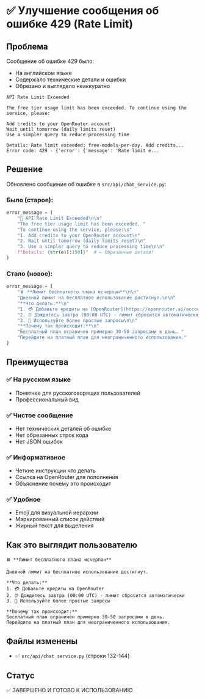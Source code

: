 # ✅ Улучшение сообщения об ошибке 429 (Rate Limit)

## Проблема
Сообщение об ошибке 429 было:
- На английском языке
- Содержало технические детали и ошибки
- Обрезано и выглядело неаккуратно

```
API Rate Limit Exceeded

The free tier usage limit has been exceeded. To continue using the service, please:

Add credits to your OpenRouter account
Wait until tomorrow (daily limits reset)
Use a simpler query to reduce processing time

Details: Rate limit exceeded: free-models-per-day. Add credits...
Error code: 429 - {'error': {'message': 'Rate limit e...
```

## Решение
Обновлено сообщение об ошибке в `src/api/chat_service.py`:

### Было (старое):
```python
error_message = (
    "🚫 API Rate Limit Exceeded\n\n"
    "The free tier usage limit has been exceeded. "
    "To continue using the service, please:\n"
    "1. Add credits to your OpenRouter account\n"
    "2. Wait until tomorrow (daily limits reset)\n"
    "3. Use a simpler query to reduce processing time\n\n"
    f"Details: {str(e)[:150]}"  # ← Обрезанные детали!
)
```

### Стало (новое):
```python
error_message = (
    "⏸️ **Лимит бесплатного плана исчерпан**\n\n"
    "Дневной лимит на бесплатное использование достигнут.\n\n"
    "**Что делать:**\n"
    "1. 💳 Добавьте кредиты на [OpenRouter](https://openrouter.ai/account/billing)\n"
    "2. ⏰ Дождитесь завтра (00:00 UTC) - лимит сбросится автоматически\n"
    "3. 📝 Используйте более простые запросы\n\n"
    "**Почему так происходит:**\n"
    "Бесплатный план ограничен примерно 30-50 запросами в день. "
    "Перейдите на платный план для неограниченного использования."
)
```

## Преимущества

### ✅ На русском языке
- Понятнее для русскоговорящих пользователей
- Профессиональный вид

### ✅ Чистое сообщение
- Нет технических деталей об ошибке
- Нет обрезанных строк кода
- Нет JSON ошибок

### ✅ Информативное
- Четкие инструкции что делать
- Ссылка на OpenRouter для пополнения
- Объяснение почему это происходит

### ✅ Удобное
- Emoji для визуальной иерархии
- Маркированный список действий
- Жирный текст для выделения

## Как это выглядит пользователю

```
⏸️ **Лимит бесплатного плана исчерпан**

Дневной лимит на бесплатное использование достигнут.

**Что делать:**
1. 💳 Добавьте кредиты на OpenRouter
2. ⏰ Дождитесь завтра (00:00 UTC) - лимит сбросится автоматически
3. 📝 Используйте более простые запросы

**Почему так происходит:**
Бесплатный план ограничен примерно 30-50 запросами в день.
Перейдите на платный план для неограниченного использования.
```

## Файлы изменены
- ✅ `src/api/chat_service.py` (строки 132-144)

## Статус
✅ ЗАВЕРШЕНО И ГОТОВО К ИСПОЛЬЗОВАНИЮ
